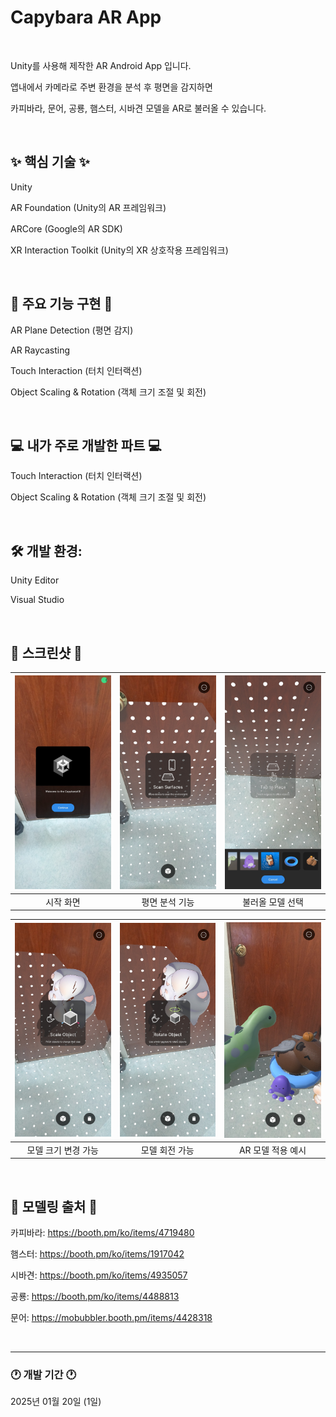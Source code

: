 # Capybara AR App

&nbsp;

Unity를 사용해 제작한 AR Android App 입니다.

앱내에서 카메라로 주변 환경을 분석 후 평면을 감지하면

카피바라, 문어, 공룡, 햄스터, 시바견 모델을 AR로 불러올 수 있습니다.

&nbsp;

## ✨ 핵심 기술 ✨

Unity

AR Foundation (Unity의 AR 프레임워크)

ARCore (Google의 AR SDK)

XR Interaction Toolkit (Unity의 XR 상호작용 프레임워크)

&nbsp;

## 📄 주요 기능 구현 📄

AR Plane Detection (평면 감지)

AR Raycasting

Touch Interaction (터치 인터랙션)

Object Scaling & Rotation (객체 크기 조절 및 회전)

&nbsp;

## 💻 내가 주로 개발한 파트 💻

Touch Interaction (터치 인터랙션)

Object Scaling & Rotation (객체 크기 조절 및 회전)

&nbsp;

## 🛠️ 개발 환경:

Unity Editor

Visual Studio

&nbsp;

## 📱 스크린샷 📱

| <img src="https://github.com/loyalflower0908/CapybaraAR/blob/master/AR_Screenshot/Start.jpg" width="200">   | <img src="https://github.com/loyalflower0908/CapybaraAR/blob/master/AR_Screenshot/ScanSurface.jpg" width="200"> | <img src="https://github.com/loyalflower0908/CapybaraAR/blob/master/AR_Screenshot/Pick%20Model.jpg" width="200"> |  
| :----------------------------------------------:  | :----------------------------------------------: | :----------------------------------------------: |  
|                     시작 화면                     |                   평면 분석 기능                  |                 불러올 모델 선택                  |  

| <img src="https://github.com/loyalflower0908/CapybaraAR/blob/master/AR_Screenshot/Scale.jpg" width="200"> | <img src="https://github.com/loyalflower0908/CapybaraAR/blob/master/AR_Screenshot/Rotate.jpg" width="200"> | <img src="https://github.com/loyalflower0908/CapybaraAR/blob/master/AR_Screenshot/Result.png" width="200"> |
 | :----------------------------------------------: | :----------------------------------------------: | :----------------------------------------------: |
|                 모델 크기 변경 가능               |                 모델 회전 가능                    |                  AR 모델 적용 예시               | 

&nbsp;

## 📱 모델링 출처 📱

카피바라: https://booth.pm/ko/items/4719480

햄스터: https://booth.pm/ko/items/1917042

시바견: https://booth.pm/ko/items/4935057

공룡: https://booth.pm/ko/items/4488813

문어: https://mobubbler.booth.pm/items/4428318

&nbsp;

_____________________________________________________
### 🕐 개발 기간 🕐
2025년 01월 20일 (1일)
